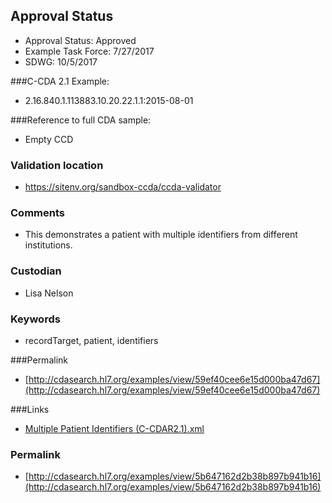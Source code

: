 ## Approval Status

* Approval Status: Approved
* Example Task Force: 7/27/2017
* SDWG: 10/5/2017

###C-CDA 2.1 Example: 
* 2.16.840.1.113883.10.20.22.1.1:2015-08-01

###Reference to full CDA sample:
* Empty CCD



### Validation location
* https://sitenv.org/sandbox-ccda/ccda-validator

### Comments 
* This demonstrates a patient with multiple identifiers from different institutions.

### Custodian
* Lisa Nelson

### Keywords
* recordTarget, patient, identifiers



###Permalink 

* [http://cdasearch.hl7.org/examples/view/59ef40cee6e15d000ba47d67](http://cdasearch.hl7.org/examples/view/59ef40cee6e15d000ba47d67)

###Links 

* [Multiple Patient Identifiers (C-CDAR2.1).xml](https://github.com/HL7/C-CDA-Examples/tree/master/Header/Multiple%20Patient%20Identifiers/Multiple%20Patient%20Identifiers%20%28C-CDAR2.1%29.xml)


### Permalink 

* [http://cdasearch.hl7.org/examples/view/5b647162d2b38b897b941b16](http://cdasearch.hl7.org/examples/view/5b647162d2b38b897b941b16)